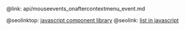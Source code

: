 @link: api/mouseevents_onaftercontextmenu_event.md

@seolinktop: [javascript component library](https://webix.com)
@seolink: [list in javascript](https://webix.com/widget/list/)